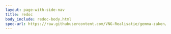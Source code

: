 ```yaml
---
layout: page-with-side-nav
title: redoc
body_include: redoc-body.html
spec-url: https://raw.githubusercontent.com/VNG-Realisatie/gemma-zaken/master/api-specificatie/zrc/1.4.x/1.4.1/openapi.yaml
---
```

<redoc spec-url='{{ page.spec-url}}'></redoc>
